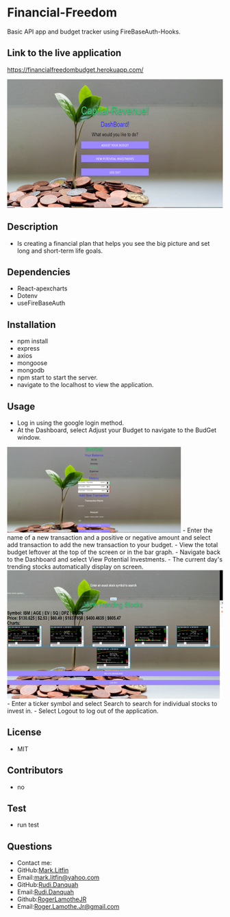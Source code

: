 # Financial-Freedom
Basic API app and budget tracker using FireBaseAuth-Hooks.

## Link to the live application
https://financialfreedombudget.herokuapp.com/

<img src=financial_freedom1.PNG height="300">

## Description
- Is creating a financial plan that helps you see the big picture and set long and short-term life goals.

## Dependencies
- React-apexcharts
- Dotenv
- useFireBaseAuth

## Installation 
- npm install
- express
- axios
- mongoose
- mongodb
- npm start to start the server.
- navigate to the localhost to view the application.

## Usage 
- Log in using the google login method.
- At the Dashboard, select Adjust your Budget to navigate to the BudGet window.
<img src=financial_freedom3.PNG height="200">
- Enter the name of a new transaction and a positive or negative amount and select add transaction to add the new transaction to your budget.
- View the total budget leftover at the top of the screen or in the bar graph.
- Navigate back to the Dashboard and select View Potential Investments.
- The current day's trending stocks automatically display on screen.
<img src=financial_freedom2.PNG height="300">
- Enter a ticker symbol and select Search to search for individual stocks to invest in.
- Select Logout to log out of the application.

## License
- MIT

## Contributors
- no

## Test
- run test

## Questions
- Contact me:
- GitHub:[Mark.Litfin](https://github.com/mlitfin123)
- Email:[mark.litfin@yahoo.com](https://github.com/mlitfin123)
- GitHub:[Rudi.Danquah](https://github.com/rxd482)
- Email:[Rudi.Danquah](https://github.com/rxd482)
- Github:[RogerLamotheJR](https://github.com/RogerLamotheJR)
- Email:[Roger.Lamothe.Jr@gmail.com](https://github.com/RogerLamotheJR)
